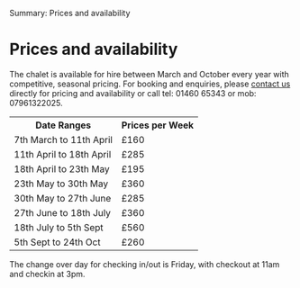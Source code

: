Summary: Prices and availability

# Prices and availability

The chalet is available for hire between March and October every year with competitive, seasonal pricing. For booking and enquiries, please [contact us](/contact-us) directly for pricing and availability or call tel: 01460 65343 or mob: 07961322025.

<table border="0" cellspacing="0" cellpadding="0">
  <tr><th class='first'>Date Ranges</th><th>Prices per Week</th></tr>
  <tr><td class='first'>7th March to 11th April</td><td>£160</td></tr>
  <tr><td class='first'>11th April to 18th April</td><td>£285</td></tr>
  <tr><td class='first'>18th April to 23th May</td><td>£195</td></tr>
  <tr><td class='first'>23th May to 30th May</td><td>£360</td></tr>
  <tr><td class='first'>30th May to 27th June</td><td>£285</td></tr>
  <tr><td class='first'>27th June to 18th July</td><td>£360</td></tr>
  <tr><td class='first'>18th July to 5th Sept</td><td>£560</td></tr>
  <tr><td class='first'>5th Sept to 24th Oct</td><td>£260</td></tr>
</table>

The change over day for checking in/out is Friday, with checkout at 11am and checkin at 3pm.
